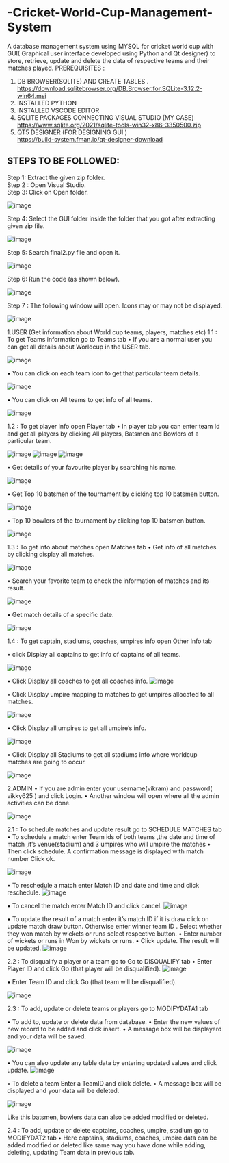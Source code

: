 # -Cricket-World-Cup-Management-System
A database management system using MYSQL for cricket world cup with GUI( Graphical user interface developed using Python and Qt designer) to store, retrieve, update and delete the data of respective teams and their matches played.
PREREQUISITES :
1.	DB BROWSER(SQLITE) AND CREATE TABLES .
https://download.sqlitebrowser.org/DB.Browser.for.SQLite-3.12.2-win64.msi
2.	INSTALLED  PYTHON
3.	INSTALLED VSCODE EDITOR
4.	SQLITE PACKAGES CONNECTING VISUAL STUDIO (MY CASE)
https://www.sqlite.org/2021/sqlite-tools-win32-x86-3350500.zip
5.	QT5 DESIGNER (FOR DESIGNING GUI )	
https://build-system.fman.io/qt-designer-download


## STEPS TO BE FOLLOWED:
Step 1: Extract the given zip folder.<br />
Step 2 : Open Visual Studio.<br />
Step 3: Click on Open folder.<br />

![image](https://user-images.githubusercontent.com/59958361/176100438-b3fde2ee-0f4b-44ac-b192-4a0b1a1d44e1.png)

Step 4: Select the GUI folder inside the folder that you got after extracting given zip file.

![image](https://user-images.githubusercontent.com/59958361/176103982-88dc4339-2345-4556-862d-69a0457e0b11.png)

Step 5: Search final2.py file and open it.

![image](https://user-images.githubusercontent.com/59958361/176104021-a37faab2-a89f-42ed-b541-6db06fcf6256.png)

Step 6: Run the code (as shown below).

![image](https://user-images.githubusercontent.com/59958361/176104065-119b3647-d218-41e1-a1b6-d9b0945560f4.png)

Step 7 : The following window will open. Icons may or may not be displayed.

![image](https://user-images.githubusercontent.com/59958361/176104107-dc45d8bf-7e30-4176-9c9a-a1b22c89623e.png)

1.USER (Get information about World cup teams, players, matches etc)
1.1 : To get Teams information go to Teams tab
•	If you are a normal user you can get all details about Worldcup in the USER tab. 

![image](https://user-images.githubusercontent.com/59958361/176104150-3c788ac6-2be8-47c2-8d6f-292d796cd9e9.png)

•	You can click on each team icon to get that particular team details.

![image](https://user-images.githubusercontent.com/59958361/176104312-ba335eb7-c1ec-4291-a4d6-305c05413e58.png)

•	You can click on All teams to get info of all teams.

![image](https://user-images.githubusercontent.com/59958361/176104361-748db21b-3d52-41d4-b6e7-d99de3fd835f.png)

1.2 : To get player info open Player tab
•	In player tab you can enter team Id and get all players by clicking All players,
Batsmen and Bowlers of a particular team.

![image](https://user-images.githubusercontent.com/59958361/176104441-10525cf0-5e14-44a6-a60f-1ef6a6d6f735.png)
![image](https://user-images.githubusercontent.com/59958361/176104458-38604c07-acb8-4737-ae5f-6d8628524f30.png)
![image](https://user-images.githubusercontent.com/59958361/176104481-6b55045d-500f-4170-839b-87fdb6a28294.png)

•	Get details of your favourite player by searching his name.

![image](https://user-images.githubusercontent.com/59958361/176104536-785fdb4b-0977-48ab-9476-ea5c47e4a56f.png)

•	Get Top 10 batsmen of the tournament by clicking top 10 batsmen button.

![image](https://user-images.githubusercontent.com/59958361/176104565-697eeab9-895e-4f3f-b971-65cb031a37b0.png)

•	Top 10 bowlers of the tournament by clicking top 10 batsmen button.

![image](https://user-images.githubusercontent.com/59958361/176104612-ab68c610-4620-44cb-b67b-52b20d3e840c.png)

1.3 : To get info about matches open Matches tab
•	Get info of all matches by clicking display all matches.

![image](https://user-images.githubusercontent.com/59958361/176104658-24683a25-3e5f-4b14-a091-f29b3fdcb65a.png)

•	Search your favorite team to check the information of matches and its result.

![image](https://user-images.githubusercontent.com/59958361/176104691-b9ccfe0e-796b-4a03-b276-3979e929b4fc.png)

•	Get match details of a specific date.

![image](https://user-images.githubusercontent.com/59958361/176104722-d0f766d9-be3c-495a-890b-0a708bbfbc1f.png)

1.4 :  To get captain, stadiums, coaches, umpires info open Other Info tab

•	click Display all captains  to get info of captains of all teams.

![image](https://user-images.githubusercontent.com/59958361/176104765-a92c949a-5374-4643-bf74-ee466d958e08.png)

•	Click Display all coaches to get all coaches info.
 ![image](https://user-images.githubusercontent.com/59958361/176105034-49e91a21-15ea-4802-8438-009baf71b6b1.png)


•	Click Display umpire mapping to matches to get umpires allocated to all matches.

![image](https://user-images.githubusercontent.com/59958361/176105071-bb67b94e-74c7-43e1-9547-df173dfec520.png)

•	Click Display all umpires to get all umpire’s info.

![image](https://user-images.githubusercontent.com/59958361/176105085-a520aea0-eaa5-4cf3-be5b-09a7f2ddda40.png)

•	Click Display all Stadiums to get all stadiums info where worldcup matches are going to occur.
 
![image](https://user-images.githubusercontent.com/59958361/176105115-a42a7a69-b956-4465-89b4-ecfa91b68df9.png)


2.ADMIN
•	If you are admin enter your username(vikram) and password( vikky625 ) and click Login. 
•	Another window will open where all the admin activities can be done.
 
 ![image](https://user-images.githubusercontent.com/59958361/176105143-1f07c3a1-0c3f-42a9-b081-9c5d4ff5204e.png)


2.1 :  To schedule matches and update result go to SCHEDULE MATCHES tab
•	To schedule a match enter Team ids of both teams ,the date and time of match ,it’s venue(stadium) and 3 umpires who will umpire the matches
•	Then click schedule. A confirmation message is displayed with match number
Click ok.

![image](https://user-images.githubusercontent.com/59958361/176105239-f7ded274-81cd-43e8-ba9c-6583bb314d16.png)

•	To reschedule a match enter Match ID and date and time and click reschedule.
 ![image](https://user-images.githubusercontent.com/59958361/176105263-d54fc04f-866d-483b-83ea-dbcdb762d156.png)

•	To cancel the match enter Match ID and click cancel. 
![image](https://user-images.githubusercontent.com/59958361/176105340-34f3bbac-3c75-4640-a8f0-3771278d8223.png)

•	To update the result of a match enter it’s match ID if it is draw click on update match draw button. Otherwise enter winner team ID . Select whether they won match by wickets or runs select respective button.
•	Enter number of wickets or runs in Won by wickets or runs.
•	Click update. The result will be updated.
![image](https://user-images.githubusercontent.com/59958361/176105403-cc1bb6db-0ad2-4e0b-aa1b-d02164a6ab3d.png)
 
2.2 : To disqualify a player or a team go to Go to DISQUALIFY tab
•	Enter Player ID and click Go (that player will be disqualified).
 ![image](https://user-images.githubusercontent.com/59958361/176105436-b3184169-66d2-40fc-948a-9d641c35355f.png)

•	Enter Team ID and click Go (that team will be disqualified).

![image](https://user-images.githubusercontent.com/59958361/176105455-21581c37-16d8-46d2-8a92-7360c8f2a7db.png)

2.3 : To add, update or delete  teams or players go to MODIFYDATA1 tab

•	To add to, update or delete data from database.
•	Enter the new values of new record to be added and click insert.
•	A message box will be displayerd and your data will be saved.

![image](https://user-images.githubusercontent.com/59958361/176105497-1c80b606-6cb5-46fe-8752-6ecb695f24b6.png)

•	You can also update any table data by entering updated values and click update.
![image](https://user-images.githubusercontent.com/59958361/176105516-768c906b-5c25-42fa-977c-4292e328ea7e.png)

•	To delete a team Enter a TeamID and click delete.
•	A message box will be displayed and your data will be deleted.
 
![image](https://user-images.githubusercontent.com/59958361/176105539-aa76a7d5-71aa-4630-abe8-25655978fc42.png)

Like this batsmen,  bowlers data can also be added modified or deleted.

2.4 : To add, update or delete captains, coaches, umpire, stadium go to MODIFYDAT2 tab
•	Here captains, stadiums, coaches, umpire data can be added modified or deleted like same way you have done while adding, deleting, updating Team data in previous tab.
